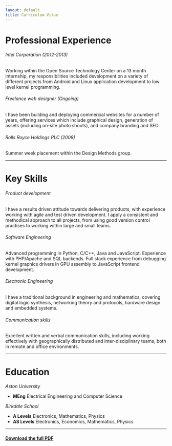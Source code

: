 ```yaml
---
layout: default
title: Curriculum Vitae
---
```


# Professional Experience

###### Intel Corporation   (2012-2013)

Working within the Open Source Technology Center on a 13 month
internship, my responsibilities included development on a variety of
different projects from Android and Linux application development to
low level kernel programming.

###### Freelance web designer (Ongoing)

I have been building and deploying commercial websites for a number of years,
offering services which include graphical design, generation of assets
(including on-site photo shoots), and company branding and SEO.

###### Rolls Royce Holdings PLC (2008)
Summer week placement within the Design Methods group.

----

# Key Skills

###### Product development

I have a results driven attitude towards delivering products, with
experience working with agile and test driven development. I apply a
consistent and methodical approach to all projects, from using good
version control practises to working within large and small teams.

###### Software Engineering

Advanced programming in Python, C/C++, Java and JavaScript. Experience
with PHP/Apache and SQL backends. Full stack experience from debugging
kernel graphics drivers in GPU assembly to JavaScript frontend
development.

###### Electronic Engineering

I have a traditional background in engineering and mathematics,
covering digital logic synthesis, networking theory and protocols,
hardware design and embedded systems.

###### Communication skills

Excellent written and verbal communication skills, including working
effectively with geographically distributed and inter-disciplinary
teams, both in remote and office environments.

----

# Education

*Aston University*

* **MEng** Electrical Engineering and Computer Science

*Birkdale School*

* **A Levels** Electronics, Mathematics, Physics
* **AS Levels** Electronics, Economics, Mathematics, Physics

----

#### [Download the full PDF](/assets/cv.pdf)
